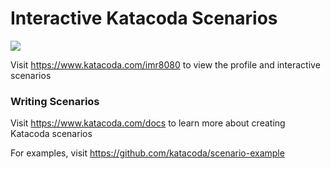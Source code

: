 # Interactive Katacoda Scenarios

[![](http://shields.katacoda.com/katacoda/imr8080/count.svg)](https://www.katacoda.com/imr8080 "Get your profile on Katacoda.com")

Visit https://www.katacoda.com/imr8080 to view the profile and interactive scenarios

### Writing Scenarios
Visit https://www.katacoda.com/docs to learn more about creating Katacoda scenarios

For examples, visit https://github.com/katacoda/scenario-example
